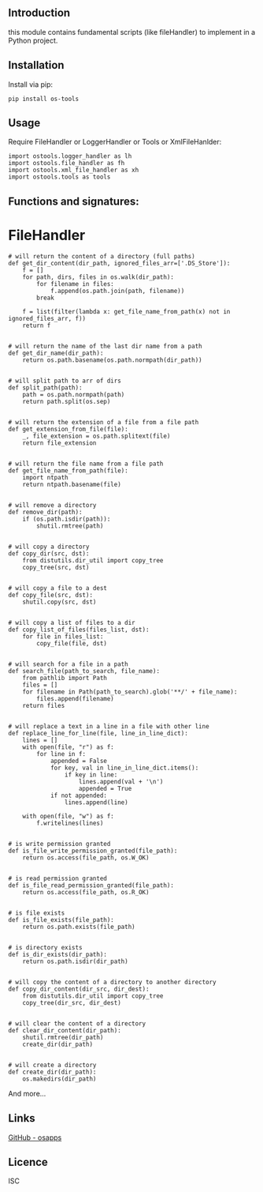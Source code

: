 Introduction
------------

this module contains fundamental scripts (like fileHandler) to implement in a Python project.

## Installation
Install via pip:

    pip install os-tools


## Usage       
Require FileHandler or LoggerHandler or Tools or XmlFileHanlder:
        
    import ostools.logger_handler as lh
    import ostools.file_handler as fh
    import ostools.xml_file_handler as xh
    import ostools.tools as tools
    

## Functions and signatures:
    
# FileHandler
    
    # will return the content of a directory (full paths)
    def get_dir_content(dir_path, ignored_files_arr=['.DS_Store']):
        f = []
        for path, dirs, files in os.walk(dir_path):
            for filename in files:
                f.append(os.path.join(path, filename))
            break
    
        f = list(filter(lambda x: get_file_name_from_path(x) not in ignored_files_arr, f))
        return f
    
    
    # will return the name of the last dir name from a path
    def get_dir_name(dir_path):
        return os.path.basename(os.path.normpath(dir_path))
    
    
    # will split path to arr of dirs
    def split_path(path):
        path = os.path.normpath(path)
        return path.split(os.sep)
    
    
    # will return the extension of a file from a file path
    def get_extension_from_file(file):
        _, file_extension = os.path.splitext(file)
        return file_extension
    
    
    # will return the file name from a file path
    def get_file_name_from_path(file):
        import ntpath
        return ntpath.basename(file)
    
    
    # will remove a directory
    def remove_dir(path):
        if (os.path.isdir(path)):
            shutil.rmtree(path)
    
    
    # will copy a directory
    def copy_dir(src, dst):
        from distutils.dir_util import copy_tree
        copy_tree(src, dst)
    
    
    # will copy a file to a dest
    def copy_file(src, dst):
        shutil.copy(src, dst)
    
    
    # will copy a list of files to a dir
    def copy_list_of_files(files_list, dst):
        for file in files_list:
            copy_file(file, dst)
    
    
    # will search for a file in a path
    def search_file(path_to_search, file_name):
        from pathlib import Path
        files = []
        for filename in Path(path_to_search).glob('**/' + file_name):
            files.append(filename)
        return files
    
    
    # will replace a text in a line in a file with other line
    def replace_line_for_line(file, line_in_line_dict):
        lines = []
        with open(file, "r") as f:
            for line in f:
                appended = False
                for key, val in line_in_line_dict.items():
                    if key in line:
                        lines.append(val + '\n')
                        appended = True
                if not appended:
                    lines.append(line)
    
        with open(file, "w") as f:
            f.writelines(lines)
    
    
    # is write permission granted
    def is_file_write_permission_granted(file_path):
        return os.access(file_path, os.W_OK)
    
    
    # is read permission granted
    def is_file_read_permission_granted(file_path):
        return os.access(file_path, os.R_OK)
    
    
    # is file exists
    def is_file_exists(file_path):
        return os.path.exists(file_path)
    
    
    # is directory exists
    def is_dir_exists(dir_path):
        return os.path.isdir(dir_path)
    
    
    # will copy the content of a directory to another directory
    def copy_dir_content(dir_src, dir_dest):
        from distutils.dir_util import copy_tree
        copy_tree(dir_src, dir_dest)
    
    
    # will clear the content of a directory
    def clear_dir_content(dir_path):
        shutil.rmtree(dir_path)
        create_dir(dir_path)
    
    
    # will create a directory
    def create_dir(dir_path):
        os.makedirs(dir_path)

And more...


## Links
[GitHub - osapps](https://github.com/osfunapps)

## Licence
ISC